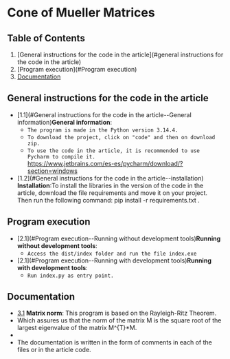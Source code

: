 # Cone of Mueller Matrices 


## Table of Contents

  1. [General instructions for the code in the article](#general instructions for the code in the article)
  1. [Program execution](#Program execution)
  1. [Documentation](#Documentation)

## General instructions for the code in the article

  <a name="General instructions for the code in the article--General information"></a><a name="1.1"></a>
  - [1.1](#General instructions for the code in the article--General information)**General information**:
    - `The program is made in the Python version 3.14.4. `
    - `To download the project, click on "code" and then on download zip.`
    - `To use the code in the article, it is recommended to use Pycharm to compile it.`
        <br />https://www.jetbrains.com/es-es/pycharm/download/?section=windows
<a name="General instructions for the code in the article--installation"></a><a name="1.2"></a>
  - [1.2](#General instructions for the code in the article--installation) **Installation**:To install the libraries in the version of the code in the <br />
  article, download the file requirements and move it on your project. Then run the following command: pip install -r requirements.txt
.


## Program execution
   
  <a name="Program execution--Running without development tools"></a><a name="2.1"></a>
  - [2.1](#Program execution--Running without development tools)**Running without development tools**:
    - `Access the dist/index folder and run the file index.exe`
   <a name="Program execution--Running with development tools"></a><a name="2.2"></a>
  - [2.1](#Program execution--Running with development tools)**Running with development tools**:
    - `Run index.py as entry point.`
    
## Documentation

  <a name="Documentation-Matrix norm"></a><a name="3.1"></a>
  - [3.1](#Documentation--Details) **Matrix norm**: This program is based on the Rayleigh-Ritz Theorem.
  - Which assures us that the norm of the matrix M is the square root of the largest eigenvalue of the matrix M^{T}*M.
  - 
  - The documentation is written in the form of comments in each of the files or in the article code.
